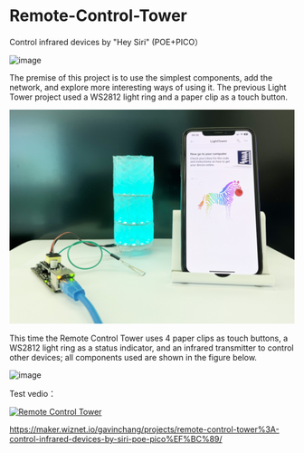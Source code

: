 # Remote-Control-Tower
Control infrared devices by "Hey Siri" (POE+PICO）

![image](https://github.com/wiznetmaker/Remote-Control-Tower/blob/6a202ee327373404c904668dba22d1d5c166c091/Remote%20Control%20Tower.jpg)

The premise of this project is to use the simplest components, add the network, and explore more interesting ways of using it. The previous Light Tower project used a WS2812 light ring and a paper clip as a touch button. 

![image](https://github.com/wiznetmaker/LightTower-use-W5100S_POE_EVB_PICO/blob/a0a0a8f8077068185aad85a00bbec5c0ce6a80c9/LightTower.jpg)

This time the Remote Control Tower uses 4 paper clips as touch buttons, a WS2812 light ring as a status indicator, and an infrared transmitter to control other devices; all components used are shown in the figure below.

![image](https://github.com/wiznetmaker/Remote-Control-Tower/blob/77e80eb7dca423f2df6959e16187553d06c78395/Remote%20Control%20Tower2.jpg)

Test vedio：

[![Remote Control Tower](https://res.cloudinary.com/marcomontalbano/image/upload/v1695181803/video_to_markdown/images/youtube--wbtB8Lw2O9k-c05b58ac6eb4c4700831b2b3070cd403.jpg)](https://youtu.be/wbtB8Lw2O9k "Remote Control Tower")

https://maker.wiznet.io/gavinchang/projects/remote-control-tower%3A-control-infrared-devices-by-siri-poe-pico%EF%BC%89/
